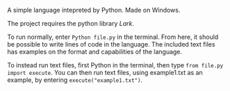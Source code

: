 A simple language intepreted by Python. Made on Windows.

The project requires the python library _Lark_.

To run normally, enter `Python file.py` in the terminal. From here, it should be possible to write lines of code in the language.
The included text files has examples on the format and capabilities of the language.

To instead run text files, first Python in the terminal, then type `from file.py import execute`. You can then run text files, using example1.txt as an example, by entering `execute("example1.txt")`.
